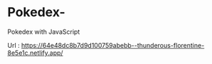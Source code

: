 # Pokedex-
Pokedex with JavaScript 

Url : https://64e48dc8b7d9d100759abebb--thunderous-florentine-8e5e1c.netlify.app/
